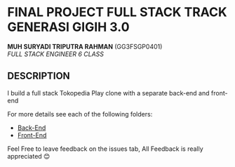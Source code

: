 # FINAL PROJECT FULL STACK TRACK GENERASI GIGIH 3.0

**MUH SURYADI TRIPUTRA RAHMAN** (GG3FSGP0401) <br>
*FULL STACK ENGINEER 6 CLASS*

## DESCRIPTION

I build a full stack Tokopedia Play clone with a separate back-end and front-end

For more details see each of the following folders:

* [Back-End](./back-end/)
* [Front-End](./front-end/)

Feel Free to leave feedback on the issues tab, All Feedback is really appreciated 😊